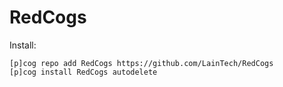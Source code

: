 # RedCogs

Install:

```
[p]cog repo add RedCogs https://github.com/LainTech/RedCogs
[p]cog install RedCogs autodelete
```
